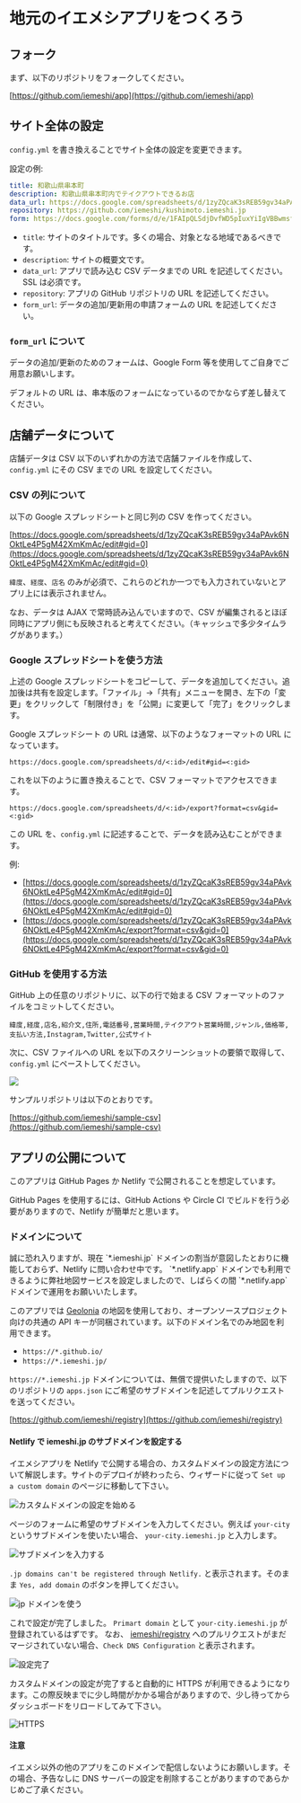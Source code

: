 # 地元のイエメシアプリをつくろう

## フォーク

まず、以下のリポジトリをフォークしてください。

[https://github.com/iemeshi/app](https://github.com/iemeshi/app)

## サイト全体の設定

`config.yml` を書き換えることでサイト全体の設定を変更できます。

設定の例:

```yaml
title: 和歌山県串本町
description: 和歌山県串本町内でテイクアウトできるお店
data_url: https://docs.google.com/spreadsheets/d/1zyZQcaK3sREB59gv34aPAvk6NOktLe4P5gM42XmKmAc/export?format=csv&gid=0
repository: https://github.com/iemeshi/kushimoto.iemeshi.jp
form: https://docs.google.com/forms/d/e/1FAIpQLSdjDvfWD5pIuxYiIgVBBwmsfd8-6sgActbeMOm2450dRfZroQ/viewform
```

* `title`: サイトのタイトルです。多くの場合、対象となる地域であるべきです。
* `description`: サイトの概要文です。
* `data_url`: アプリで読み込む CSV データまでの URL を記述してください。SSL は必須です。
* `repository`: アプリの GitHub リポジトリの URL を記述してください。
* `form_url`: データの追加/更新用の申請フォームの URL を記述してください。

### `form_url` について

データの追加/更新のためのフォームは、Google Form 等を使用してご自身でご用意お願いします。

デフォルトの URL は、串本版のフォームになっているのでかならず差し替えてください。

## 店舗データについて

店舗データは CSV 以下のいずれかの方法で店舗ファイルを作成して、`config.yml` にその CSV までの URL を設定してください。

### CSV の列について

以下の Google スプレッドシートと同じ列の CSV を作ってください。

[https://docs.google.com/spreadsheets/d/1zyZQcaK3sREB59gv34aPAvk6NOktLe4P5gM42XmKmAc/edit#gid=0](https://docs.google.com/spreadsheets/d/1zyZQcaK3sREB59gv34aPAvk6NOktLe4P5gM42XmKmAc/edit#gid=0)

`緯度`、`経度`、`店名` のみが必須で、これらのどれか一つでも入力されていないとアプリ上には表示されません。

なお、データは AJAX で常時読み込んでいますので、CSV が編集されるとほぼ同時にアプリ側にも反映されると考えてください。（キャッシュで多少タイムラグがあります。）

### Google スプレッドシートを使う方法

上述の Google スプレッドシートをコピーして、データを追加してください。追加後は共有を設定します。「ファイル」->「共有」メニューを開き、左下の「変更」をクリックして「制限付き」を「公開」に変更して「完了」をクリックします。

Google スプレッドシート の URL は通常、以下のようなフォーマットの URL になっています。

```
https://docs.google.com/spreadsheets/d/<:id>/edit#gid=<:gid>
```

これを以下のように置き換えることで、CSV フォーマットでアクセスできます。

```
https://docs.google.com/spreadsheets/d/<:id>/export?format=csv&gid=<:gid>
```

この URL を、`config.yml` に記述することで、データを読み込むことができます。

例:

* [https://docs.google.com/spreadsheets/d/1zyZQcaK3sREB59gv34aPAvk6NOktLe4P5gM42XmKmAc/edit#gid=0](https://docs.google.com/spreadsheets/d/1zyZQcaK3sREB59gv34aPAvk6NOktLe4P5gM42XmKmAc/edit#gid=0)
* [https://docs.google.com/spreadsheets/d/1zyZQcaK3sREB59gv34aPAvk6NOktLe4P5gM42XmKmAc/export?format=csv&gid=0](https://docs.google.com/spreadsheets/d/1zyZQcaK3sREB59gv34aPAvk6NOktLe4P5gM42XmKmAc/export?format=csv&gid=0)

### GitHub を使用する方法

GitHub 上の任意のリポジトリに、以下の行で始まる CSV フォーマットのファイルをコミットしてください。

```
緯度,経度,店名,紹介文,住所,電話番号,営業時間,テイクアウト営業時間,ジャンル,価格帯,支払い方法,Instagram,Twitter,公式サイト
```

次に、CSV ファイルへの URL を以下のスクリーンショットの要領で取得して、`config.yml` にペーストしてください。

![](https://www.evernote.com/l/ABUG24eSZOxPpqjYbKB0h2LNO-PjcQoDsLUB/image.png)

サンプルリポジトリは以下のとおりです。

[https://github.com/iemeshi/sample-csv](https://github.com/iemeshi/sample-csv)

## アプリの公開について


このアプリは GitHub Pages か Netlify で公開されることを想定しています。

GitHub Pages を使用するには、GitHub Actions や Circle CI でビルドを行う必要がありますので、Netlify が簡単だと思います。

### ドメインについて

<div class="alert">
誠に恐れ入りますが、現在 `*.iemeshi.jp` ドメインの割当が意図したとおりに機能しておらず、Netlify に問い合わせ中です。 `*.netlify.app` ドメインでも利用できるように弊社地図サービスを設定しましたので、しばらくの間 `*.netlify.app` ドメインで運用をお願いいたします。
</div>

このアプリでは [Geolonia](https://geolonia.com/) の地図を使用しており、オープンソースプロジェクト向けの共通の API キーが同梱されています。以下のドメイン名でのみ地図を利用できます。

- `https://*.github.io/`
- `https://*.iemeshi.jp/`

`https://*.iemeshi.jp` ドメインについては、無償で提供いたしますので、以下のリポジトリの `apps.json` にご希望のサブドメインを記述してプルリクエストを送ってください。

[https://github.com/iemeshi/registry](https://github.com/iemeshi/registry)

#### Netlify で iemeshi.jp のサブドメインを設定する

イエメシアプリを Netlify で公開する場合の、カスタムドメインの設定方法について解説します。サイトのデプロイが終わったら、ウィザードに従って `Set up a custom domain` のページに移動して下さい。

![カスタムドメインの設定を始める](images/netlify-subdomain-01.png)

ページのフォームに希望のサブドメインを入力してください。例えば `your-city` というサブドメインを使いたい場合、 `your-city.iemeshi.jp` と入力します。

![サブドメインを入力する](images/netlify-subdomain-02.png)

`.jp domains can't be registered through Netlify.` と表示されます。そのまま `Yes, add domain` のボタンを押してください。

![jp ドメインを使う](images/netlify-subdomain-03.png)

これで設定が完了しました。 `Primart domain` として `your-city.iemeshi.jp` が登録されているはずです。
なお、 [iemeshi/registry](https://github.com/iemeshi/registry) へのプルリクエストがまだマージされていない場合、`Check DNS Configuration` と表示されます。

![設定完了](images/netlify-subdomain-04.png)

カスタムドメインの設定が完了すると自動的に HTTPS が利用できるようになります。この際反映までに少し時間がかかる場合がありますので、少し待ってからダッシュボードをリロードしてみて下さい。

![HTTPS](images/netlify-subdomain-05.png)

#### 注意

イエメシ以外の他のアプリをこのドメインで配信しないようにお願いします。その場合、予告なしに DNS サーバーの設定を削除することがありますのであらかじめご了承ください。
